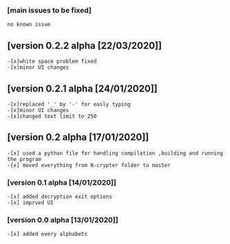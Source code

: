 ### [main issues to be fixed]

    no known issue
	
## [version 0.2.2 alpha [22/03/2020]]
    -[x]white space problem fixed
    -[x]minor UI changes
## [version 0.2.1 alpha [24/01/2020]]
    
    -[x]replaced '_' by '-' for easly typing
    -[x]minor UI changes
    -[x]changed text limit to 250
	

## [version 0.2 alpha [17/01/2020]]

    -[x] used a python file for handling compilation ,building and running the program
    -[x] moved everything from N-crypter folder to master

### [version 0.1 alpha [14/01/2020]]

    -[x] added decryption exit options
    -[x] imprved UI


### [version 0.0 alpha [13/01/2020]]

    -[x] added every alphabets 
